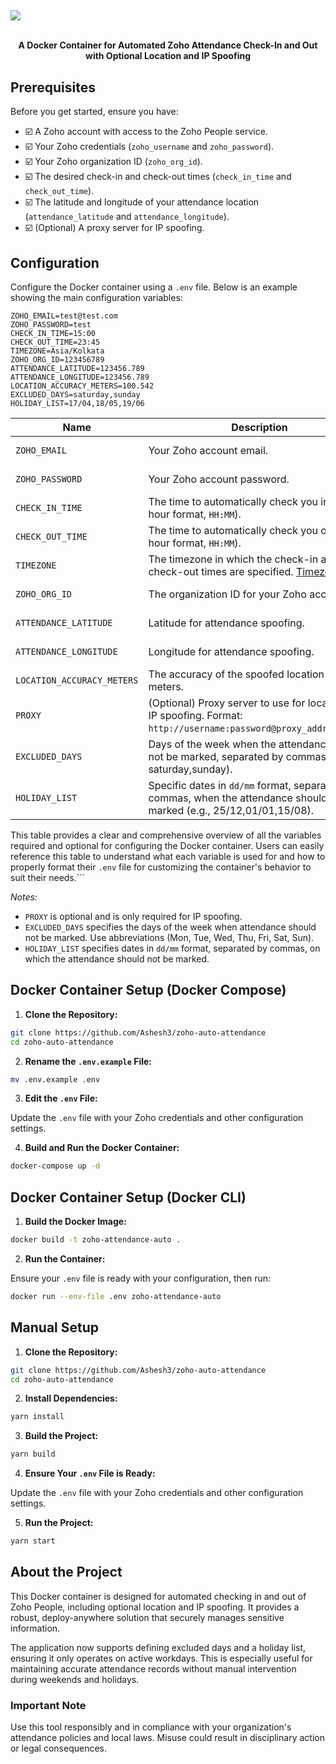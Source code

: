 <h2></h2>
<img src="https://github.com/Ashesh3/zoho-auto-attendance/assets/3626859/5063891c-7b63-4fe8-8804-010bce875d77" />
<br /><br />
<p align="center"><b>A Docker Container for Automated Zoho Attendance Check-In and Out with Optional Location and IP Spoofing</b></p>
<h2></h2>

## Prerequisites

Before you get started, ensure you have:

- ☑️ A Zoho account with access to the Zoho People service.
- ☑️ Your Zoho credentials (`zoho_username` and `zoho_password`).
- ☑️ Your Zoho organization ID (`zoho_org_id`).
- ☑️ The desired check-in and check-out times (`check_in_time` and `check_out_time`).
- ☑️ The latitude and longitude of your attendance location (`attendance_latitude` and `attendance_longitude`).
- ☑️ (Optional) A proxy server for IP spoofing.

## Configuration

Configure the Docker container using a `.env` file. Below is an example showing the main configuration variables:

```dotenv
ZOHO_EMAIL=test@test.com
ZOHO_PASSWORD=test
CHECK_IN_TIME=15:00
CHECK_OUT_TIME=23:45
TIMEZONE=Asia/Kolkata
ZOHO_ORG_ID=123456789
ATTENDANCE_LATITUDE=123456.789
ATTENDANCE_LONGITUDE=123456.789
LOCATION_ACCURACY_METERS=100.542
EXCLUDED_DAYS=saturday,sunday
HOLIDAY_LIST=17/04,18/05,19/06
```

| Name                        | Description                                                                                                                      | Default               |
|-----------------------------|----------------------------------------------------------------------------------------------------------------------------------|-----------------------|
| `ZOHO_EMAIL`                | Your Zoho account email.                                                                                                         | N/A, Required.        |
| `ZOHO_PASSWORD`             | Your Zoho account password.                                                                                                      | N/A, Required.        |
| `CHECK_IN_TIME`             | The time to automatically check you in (24-hour format, `HH:MM`).                                                                | N/A, Required.        |
| `CHECK_OUT_TIME`            | The time to automatically check you out (24-hour format, `HH:MM`).                                                               | N/A, Required.        |
| `TIMEZONE`                  | The timezone in which the check-in and check-out times are specified. [Timezones](https://en.wikipedia.org/wiki/List_of_tz_database_time_zones)                                                           | Asia/Kolkata                  |
| `ZOHO_ORG_ID`               | The organization ID for your Zoho account.                                                                                       | N/A, Required.        |
| `ATTENDANCE_LATITUDE`       | Latitude for attendance spoofing.                                                                                                | N/A, Required.        |
| `ATTENDANCE_LONGITUDE`      | Longitude for attendance spoofing.                                                                                               | N/A, Required.        |
| `LOCATION_ACCURACY_METERS`  | The accuracy of the spoofed location in meters.                                                                                  | 500                    |
| `PROXY`                     | (Optional) Proxy server to use for location and IP spoofing. Format: `http://username:password@proxy_address:port`.              | None                  |
| `EXCLUDED_DAYS`             | Days of the week when the attendance should not be marked, separated by commas (e.g., saturday,sunday).                                  | N/A, Optional         |
| `HOLIDAY_LIST`              | Specific dates in `dd/mm` format, separated by commas, when the attendance should not be marked (e.g., 25/12,01/01,15/08).       | N/A, Optional         |

This table provides a clear and comprehensive overview of all the variables required and optional for configuring the Docker container. Users can easily reference this table to understand what each variable is used for and how to properly format their `.env` file for customizing the container's behavior to suit their needs.```

*Notes:*
- `PROXY` is optional and is only required for IP spoofing.
- `EXCLUDED_DAYS` specifies the days of the week when attendance should not be marked. Use abbreviations (Mon, Tue, Wed, Thu, Fri, Sat, Sun).
- `HOLIDAY_LIST` specifies dates in `dd/mm` format, separated by commas, on which the attendance should not be marked.

## Docker Container Setup (Docker Compose)

1. **Clone the Repository:**

```bash
git clone https://github.com/Ashesh3/zoho-auto-attendance
cd zoho-auto-attendance
```

2. **Rename the `.env.example` File:**

```bash
mv .env.example .env
```

3. **Edit the `.env` File:**

Update the `.env` file with your Zoho credentials and other configuration settings.

4. **Build and Run the Docker Container:**

```bash
docker-compose up -d
```

## Docker Container Setup (Docker CLI)

1. **Build the Docker Image:**

```bash
docker build -t zoho-attendance-auto .
```

2. **Run the Container:**

Ensure your `.env` file is ready with your configuration, then run:

```bash
docker run --env-file .env zoho-attendance-auto
```

## Manual Setup

1. **Clone the Repository:**

```bash
git clone https://github.com/Ashesh3/zoho-auto-attendance
cd zoho-auto-attendance
```

2. **Install Dependencies:**

```bash
yarn install
```

3. **Build the Project:**

```bash
yarn build
```

4. **Ensure Your `.env` File is Ready:**

Update the `.env` file with your Zoho credentials and other configuration settings.

5. **Run the Project:**

```bash
yarn start
```

## About the Project

This Docker container is designed for automated checking in and out of Zoho People, including optional location and IP spoofing. It provides a robust, deploy-anywhere solution that securely manages sensitive information.

The application now supports defining excluded days and a holiday list, ensuring it only operates on active workdays. This is especially useful for maintaining accurate attendance records without manual intervention during weekends and holidays.

### Important Note

Use this tool responsibly and in compliance with your organization's attendance policies and local laws. Misuse could result in disciplinary action or legal consequences.
